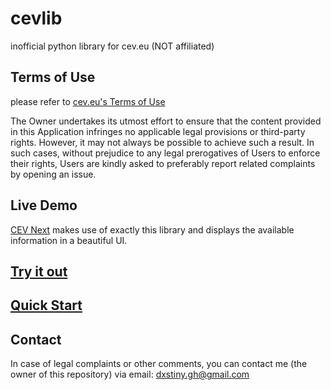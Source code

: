 # cevlib
inofficial python library for cev.eu (NOT affiliated)

## Terms of Use
please refer to [cev.eu's Terms of Use](https://www.cev.eu/terms-of-use/)

The Owner undertakes its utmost effort to ensure that the content provided in this Application infringes no applicable legal provisions or third-party rights. However, it may not always be possible to achieve such a result.
In such cases, without prejudice to any legal prerogatives of Users to enforce their rights, Users are kindly asked to preferably report related complaints by opening an issue.

## Live Demo
[CEV Next](https://cev-next.herokuapp.com/#/) makes use of exactly this library and displays the available information in a beautiful UI.

## [Try it out](https://cev-next.herokuapp.com/#/cevlib/wiki)

## [Quick Start](https://github.com/dxstiny/cevlib/wiki)

## Contact
In case of legal complaints or other comments, you can contact me (the owner of this repository) via email: dxstiny.gh@gmail.com
